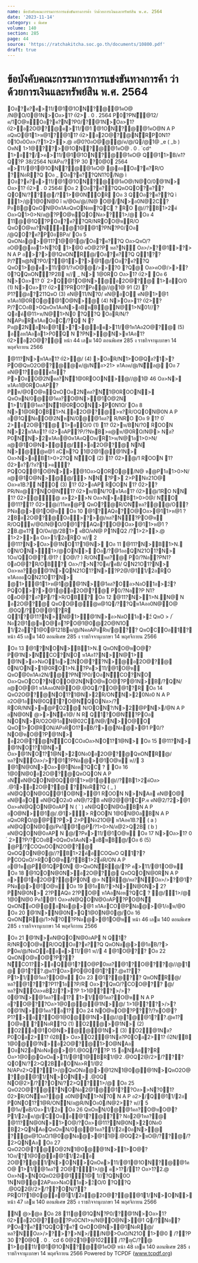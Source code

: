 ```yaml
---
name: ข้อบังคับคณะกรรมการการแข่งขันทางการค้า ว่าด้วยการเงินและทรัพย์สิน พ.ศ. 2564
date: '2023-11-14'
category: ง พิเศษ
volume: 140
section: 285
page: 44
source: 'https://ratchakitcha.soc.go.th/documents/10800.pdf'
draft: true
---
```


# ข้อบังคับคณะกรรมการการแข่งขันทางการค้า ว่าด้วยการเงินและทรัพย์สิน พ.ศ. 2564

Oอ?ค?ค>11/@1@1ON?@@1คO@ /N@O/0@1N>Oล>1? 0์2> . 0 . 2564 P0?PN็@12/ค/1O@หOอ?ค?N?P0/?@1N>Oล>1? 0์2>อ2O@?@ค>11/@1 @1ON?@@1คO@N A P อQหO@11>ห@1?@11? 0์2>อ2O@?@N็RP0N1?01Oอ0Oล>/?1>2>>.@ อ@0?0อO@@@/ค/@/Q/@1@ _e ( _b ) OหN 1>1@??>@1ON?@@1คO@ . 0 . `cd^ 1>อ?/>ค>11/@1@1ON?@@1คO@ Q@11>B/ค1?Q?P 38/2564 N/APอ/??P 30 ?0@0 2564 ค>11/@1@1ON?@@1คO@ @ออOอ?ค?R/O ?NอR?Q Oอ _ Oอ?ค??QN1?0/N@ ì Oอ?ค?ค>11/@1@1ON?@@1คO@/N@O/0@1N> Oล>1? 0์2> . 0 2564î Oอ 2 Oอ?ค??QQหOQO?ค??QON/??@/?1>@0N็OR Oอ 3 QOอ?ค??Q ì 1>/@1@0N@0 î ห/@0ค/@//N@ O@/N>อ0N@2C?PอB@QหON@0ห1AอQหONอห?QC ? RO @//?B1>2ค์ Oล>Q1>0>N/ล@?PO@หQONล>?1>/@ Oอ 4 11@@1Q?POอ?ค??QR/NROO@หR/O QหOO@หล?N์อ@1@@1?PN?P0/Oอ /@QO?ค?P0อBPล/ Oอ 5 QหONล@>@11?1@@1@/Oอ?ค??Q Oล>QหO/?อO@@ออ1>N?0 1>@0 คO@2?P หล?N์ Oล>/>?@1>?> N A P อ>?>@1QหON็R@/Oอ?ค??Q Q1??P/?ัห@N?P0/?@1>?>@1@/Oอ?ค??Q QหO1>@ค>11/@1/?อO@@/>>?0 ?Q@ Oล>คO@/>>?0?QQหON็?P2B ห// _ N> 1@0RO Oล>1? 0์2> Oอ 6 N>Oล>1? 0 ์ 2>Q@1O@N>@อ2O@?@ 1>อO/0 (1) N>Oล>1? 0์2>?PRO1?Pอ@//@1@ 91 (2) ?P1?@ล?211QหO (3) คN@11/N?0/ คN@อO คN@1>@1 ห1Aอ1@0RO@@1O@N>@ (4) N>Oล>1? 0์2>?P/?COอB>0QหOห1AอN>อBหB@N@1>N01//?Qอค์@11>ห/N@1>N0 ?Q?Q OอR/N/?NAPอRห1AอOอC/?Q N ?Pอ@2NลNอ@1>?>@อค>11/@1ห1Aอ2O@?@ (5) อลห1Aอล1>P0์Q N ?PN>@N>ห1Aอ1? 0์2>อ2O@?@ หน้า 44 เลม 140 ตอนพิเศษ 285 ง ราชกิจจานุเบกษา 14 พฤศจิกายน 2566

@11?N>ห1Aอ1? 0์2>@/ (4) >OอR/N1>O@Qล?1>?PO@QหO2O@?@@ค/@/N็อ>21> ห1Aอค/@/N็ล@ Oอ 7 คN@1?@ค1อ?P>OอO@2Nคล?N็1@0ROON>@//@1@ 46 Oล>N> ห1Aอ1@0ROอAP?Pห/@0O@หQหOOอ2Nคล?N็1@0ROON> QหOหN/0@@1คล?O@N>@1O@2N 1>1/@1คล?N็1@0ROON>P0N1O/ Oอ 8 N>1@0ROB1>N.อ2O@?@>ห?R/OQON@0N A P อ@1QNอO@2NหN/0@@1คล? R/NRO Oอ 9 1? 0 ์ 2>อ2O@?@ 1>อO/0 (1) 1? 0์2>ห/BN/?0 ROON N>2ห1Aอ1? 0์2>อAP?P/?NหB>ค@ห/@0RO/N@> Nล?P0N็N>2ห1Aอ@0ห1AอQOห/R1>ห/N@1อ1>0>N/ล@@1O@N>@@/>อ2O@?@ NN N>@@ค@1 ลCห?Q 1@2@1@@1N> Oล>N>ลB1>0>2?Q N็O (2) 1? 0์2>@/1 ROON 1? 0์2>อ?/?ล?1>ค?PQOQ@1O@N>>@1Oล>QORO@/N@ ห@P1อ1>0>N/ล@@1O@N>@@/> NN ?P> 2>PNอ21O@ Oล>ค1B.?์ N็O (3) 1? 0์2>อAP ROON 1? 0์2>?PR/Nอ@?NO@N็1? 0์2>ห/BN/?0ห1Aอ1? 0์2>@/1RO NN 1? 0์2>@ั@ ล>2>>N Oล>N>ลB1>0>0@/ N็O @11?1? 0์2>@//11คห@P QหO?@R/ON็หล?@@/O?PNล@>@1O@ห Oอ 10 @1?AQอ?O@Oล>@11>ห@1 ? 2Bอ2O@?@Oอ>?>@/หล?N์?PO@ห R/OQห/@0/N@O/0@1?AQอ?O@Oล>@11>ห@1 ? 2B.@ค1? O/0ค/@/2B1> คBO/คN@ P1NQ2 /?1>2>>.@ 1>2>>ล Oล>1/2อRO ห// 2 @11?N>Oล>@1NO1?1@N> Oอ 11 @11?N>B1>N. 0N/ON>1>/@ON> Oอ/?@1ออQN21O1?N> 1Oอ/QO@?.@1? ( O@/? ) R/ON็หล?@ P0/?Nล?PN1?0ลO@?R/OB? Oล>/?>N?0ค/คB/ QN21O1?N> Oล>หล?@@1N>QN21O1?N>?P2@/@11/2อRO ห1AอออQN21O1?N> @1>@11>ห@1@@1N>@1คล?Oอ>NลO1อ>2์?PQO>?>@1@อ2O@?@ P0/?Nล?P N1?0ลO@?อ?P/?>R/OB? Oอ 12 @11?N>1>N.N@ N อ2O@?@ QหOO@@@ค@1Q/??Qห1Aออ0N@O@ .@0Q/?O@@1?R Q1?@11?N>N@1>@1N>อ>NลO1อ>2์ QหO > / ์ Nอ2@1@หO@อ?PO@1@0@2O@N1O 1/2อ?1@0@121Bค/@/NคลAPอRห/@?? QหOCOอ1? หน้า 45 เลม 140 ตอนพิเศษ 285 ง ราชกิจจานุเบกษา 14 พฤศจิกายน 2566

Oอ 13 @1?NON>B1>N. QหONO@หO@?P@1N>N็CO?NO ห1Aอ1?N>N@1> @1N>อ>NลO1อ>2์NO@??N>@อ2O@?@ 0N/ON>1@0RO1>N.?Pค>11/@1O@ห QหO่@0ห1Aอ2N/@?PN?P0/OอN็CO?NO Oล>QหOCO?NOO@2NNO@หO@?P@1N>B/?QN/ล@O@@1 ห1Aออ0N@O@.@0Q/?O@@1?R Oอ 14 QหO2O@?@NO1?1@N>2R/ON็N>20Nอ0 N A P อ2O@1อN@0Q1?O@N็QONล>/? ROR/NN>ห@PO2@ N/OON?/N>2@PN>/@N A P อN@0N @>>N็ค1@/ N R Q1?O@N็?POอ NON>R/O2O@1อN@02C/N@/N>O@O QหO1>O@RON/APอRO1?อB/?>@Nล@>@1 P0/?NO@หO@?P@1N> อ2O@?@N็COCOลOล>NO1?1@N> Oอ 15 @11?N> @1NO1?1@N> Oล>@1NO1?1@N>20Nอ0อ2O@?@QหON็R@/ หล?N์Oล>/>?@1?PNล@>@1O@ห ห// 3 @1N@0N>Oล>@1Nอห?QC ?  Oอ 16 1@0N@0อ2O@?@QหOQON A P อN็คN@QON@0Q@11>ห@1@@//?B1>2ค์Oล> .@1>อ2O@?@ ?NอR?Q ( _ ) คN@QON@0Q@1O@N>@1 ROON N>NAอ คN@O@ คN@อO คN@QO2อ0 คN@/?2B คN@2@@1CP.ค คN@2/?2>@1 Oล>คN@QON@0อAP N ( ` ) คN@QON@0ลBN A P อO@N>@1@/.@1>> ROON 1@0N@0ลBN A P อQหORO/@@P?P> 2>PNอ21O@ ห1Aอค1B.?์ ( a ) คN@QON@0@/Pค1@1@P/?1>0>N/ล@2>Q2B ( b ) คN@QON@0อAP N @/?Pค>11/@1O@ห Oอ 17 N>Oล>1? 0 ์ 2>?P/?COอB>0QหOห1AอN>อBหB@/Oอ 6 (5) @P/?COQหOON2O@?@ QหOQON@0@//?B1>2ค์อCOQหO Q1??PCOQหO/>ROO@ห/?B1>2ค์R/ON A P อ@1ห@P@1QP0N @>QหON็R@/?P ค>11/@1O@ห Oอ 18 @1QON@0N>อ2O@?@ QหOQON@0RN A P อ>@1อ2O@?@P0N @> N็R@/หล?N์Oล>/>?@1?PNล@>@1O@ห Oอ 19 @1อB/?>N>N@0N> 2?PN@0N> 2?PAQอ 2?PO@ ห1AอNอห?QC ? @/1>/@ 1@0N@0 Pค1@1 Oล>คN@QON@0อAP?PO@N็ QหON็อO@@อNล@>@1 ห1AอCO@PNล@>@1/อห/@0 Oอ 20 @1N>N@0N>Q1@0N@0@/Oอ 16 QหON็R@/1>N?0?PNล@>@1O@ห หน้า 46 เลม 140 ตอนพิเศษ 285 ง ราชกิจจานุเบกษา 14 พฤศจิกายน 2566

Oอ 21 @1N>คN@QON@0อAP N Q1?R/NROO@หR/OQOอ?ค??Q QหONล@>@1อB/?> P0ค/@/NหOออค>11/@1 ห// 4 @1O@?? Oอ 22 QหONO@หO@?P??N็CO1?>อQ@1?O@P0หล?@1?O@??@//@1@ @1??.@ค1?Oล>P0@0@1??.@ค1??P1>1/@1คล?O@ห Oอ 23 @1?@?? QหON็R@/หล?@1???P1?1อ?P/R Oล>?QหO/?COO@?? @/หล?N์Oล>คB2/?>?P 1>1@??>/>?0@1N>@1คล?อ1? 1>1/@1คล?O@ห N A P อ?O@??Oล>1@0@@@1N>@/ 1>1@??>/>?0@1N>@1คล?อ1? Oอ 24 NO@หO@?P??/?หO@?P1?>อ?O@1@0@@1N>@//@1@@1??.@ค1? O@ห ?NอR?Q (1) O2@>@1N> (2) O2ล@1O@N>@@@1N> (3) O2@1Nล?P0Oล2>1? 0์2B> Oล>O2@1Nล?P0Oล2>1? 0์2N/B 1@0@@1N>อ2O@?@1>O@NAอ OอN2อNอNล@>@1.@0Q/??P 15 อNAอ?R Oล>1@0@QหOค>11/@11@BR1/@2 .@0Q2@/2>/???QON/?2>Q2BอONล>R1/@2 N/APอ2>Q?1>/@QหONล@>@12N1@0@@1N>QหO2O@?@@11/N>ON> .@0Q NO@2>/??ON/?2>Q?1>/@ Oอ 25 QหO2O@?@?NONอ2@1@@1??Oล>>N?01? 0์2>R/ON็หล?@ อ0N@N็1>N?0 N A P อ2>/Q@11/2อ P0NO1?1@R/ON็N/ล@R/NOอ0/N@2>? ห// 5 @1ค/คB/Oล>1/2อ Oอ 26 QหOหN/0@@1คล?O@หO@?P1/2อค/@/COออ@1?@?? Nอ2@1หล?@ @11?N@0N>1>O@/?Oล>@11?N@0N>20Nอ0 B2>QNAอQหOหN/0@@1คล?1/2อ0อN>@ ?@ค@1OลO/1@0@Nล@>@11@.@0Q2>หO@/??@/?2>QNAอ Oอ 27 QหO2O@?@O@2N1@0@@1N>1>O@? 1Oอ/?1@0@ล@11/2ออ 2O@?@1/N>ON>QหOค>11/@1@1ON?@@1คO@ 1>1/@1คล? 2O@?1>/@ ค>1?/1? Oล>1?2.@ Oล>N>N0QหO2@@11@ 1//?QN0O 1NN@@2APออ>NลO1อ>2์O/0 ?Q?Q .@0Q2@/2>/??ON/??PRO1?1@0@ล@11/2อ@2O@?@@11/N>ON> หน้า 47 เลม 140 ตอนพิเศษ 285 ง ราชกิจจานุเบกษา 14 พฤศจิกายน 2566

N @>@ล Oอ 28 11@@1QN?P0/?@1N>Oล>1? 0์2>อ2O@?@?Pอ0CN1>ห/N@O@N>@1 Q/?Nอ?POอ?ค??QQO?ค? QหOO@N>@1NอR@/หล?N์Oล>/>?>?>N>//N@>OลO/N21O 1>@0  /??P 30 ?0@0 . 0 . `cd 6 0@21@@10์2์ /1?ญC/?@ 1>@11/@1@1ON?@@1คO@ หน้า 48 เลม 140 ตอนพิเศษ 285 ง ราชกิจจานุเบกษา 14 พฤศจิกายน 2566 Powered by TCPDF (www.tcpdf.org)
